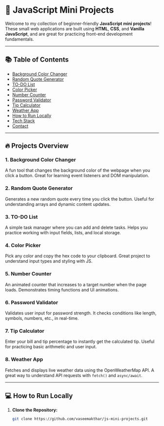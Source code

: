 # 🚀 JavaScript Mini Projects

Welcome to my collection of beginner-friendly **JavaScript mini projects**! These small web applications are built using **HTML**, **CSS**, and **Vanilla JavaScript**, and are great for practicing front-end development fundamentals.

---

## 📚 Table of Contents

- [Background Color Changer](#1-background-color-changer)
- [Random Quote Generator](#2-random-quote-generator)
- [TO-DO List](#3-to-do-list)
- [Color Picker](#4-color-picker)
- [Number Counter](#5-number-counter)
- [Password Validator](#6-password-validator)
- [Tip Calculator](#7-tip-calculator)
- [Weather App](#8-weather-app)
- [How to Run Locally](#how-to-run-locally)
- [Tech Stack](#tech-stack)
- [Contact](#contact)

---

## 🔥 Projects Overview

### 1. Background Color Changer
A fun tool that changes the background color of the webpage when you click a button. Great for learning event listeners and DOM manipulation.

### 2. Random Quote Generator
Generates a new random quote every time you click the button. Useful for understanding arrays and dynamic content updates.

### 3. TO-DO List
A simple task manager where you can add and delete tasks. Helps you practice working with input fields, lists, and local storage.

### 4. Color Picker
Pick any color and copy the hex code to your clipboard. Great project to understand input types and styling with JS.

### 5. Number Counter
An animated counter that increases to a target number when the page loads. Demonstrates timing functions and UI animations.

### 6. Password Validator
Validates user input for password strength. It checks conditions like length, symbols, numbers, etc., in real-time.

### 7. Tip Calculator
Enter your bill and tip percentage to instantly get the calculated tip. Useful for practicing basic arithmetic and user input.

### 8. Weather App
Fetches and displays live weather data using the OpenWeatherMap API. A great way to understand API requests with `fetch()` and `async/await`.

---

## 💻 How to Run Locally

1. **Clone the Repository:**
   ```bash
   git clone https://github.com/vaseemakthar/js-mini-projects.git
